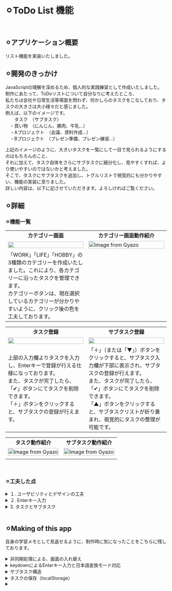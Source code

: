 # ⚪︎ToDo List 機能
<br>


## ⚪︎アプリケーション概要
リスト機能を実装いたしました。
<br>


## ⚪︎開発のきっかけ
JavaScriptの理解を深めるため、個人的な実践練習として作成いたしました。<br>
制作にあたって、ToDoリストについて自分なりに考えたところ、<br>
私たちは会社や日常生活等場面を問わず、何かしらのタスクをこなしており、タスクの大きさは大小様々だと感じました。<br>
例えば、以下のイメージです。<br>
　　タスク　（サブタスク）<br>
　・買い物　（にんじん、豚肉、牛乳...）<br>
　・Aプロジェクト　（会議、資料作成...）<br>
　・Bプロジェクト　（プレゼン準備、プレゼン練習...）<br>

上記のイメージのように、大きいタスクを一覧にして一目で見られるようにするのはもちろんのこと、<br>
それに加えて、タスク自体をさらにサブタスクに細分化し、見やすくすれば、より使いやすいのではないかと考えました。<br>
そこで、タスクにサブタスクを追加し、トグルリストで視覚的にも分かりやすい、機能の実装に至りました。<br>
詳しい内容は、以下に記させていただきます。よろしければご覧ください。<br>


## ⚪︎詳細
### ⚪︎機能一覧
<table width="100%" cellspacing="10">
  <tr>
    <td width="50%" align="center"><b>カテゴリー画面</b></td>
    <td width="50%" align="center"><b>カテゴリー画面動作紹介</b></td>
  </tr>
  <tr>
    <td width="50%"><img src="https://github.com/user-attachments/assets/2995641c-05cb-44d8-9a24-c3cd36a04c71" width="100%"></td>
    <td width="50%">
      <a href="https://gyazo.com/f98a7cd0ccd5e1ff19d9cd66c0cc813e">
        <img src="https://i.gyazo.com/f98a7cd0ccd5e1ff19d9cd66c0cc813e.gif" alt="Image from Gyazo" width="100%"/>
      </a>
    </td>
  </tr>
  <tr>
    <td width="50%">
      「WORK」「LIFE」「HOBBY」の3種類のカテゴリーを作成いたしました。これにより、各カテゴリーに沿ったタスクを管理できます。<br>
      カテゴリーボタンは、現在選択しているカテゴリーが分かりやすいように、クリック後の色を工夫しております。</td>
    <td width="50%"></td>
  </tr>
</table>

<table width="100%" cellspacing="10">
  <tr>
    <td width="50%" align="center"><b>タスク登録</b></td>
    <td width="50%" align="center"><b>サブタスク登録</b></td>
  </tr>
  <tr>
    <td width="50%"><img src="https://github.com/user-attachments/assets/80ede405-b4bb-44d3-bf8d-09442f231431" width="100%"></td>
    <td width="50%"><img src="https://github.com/user-attachments/assets/59e699c0-9326-41cf-b251-0d503ea322b9"  width="100%"></td>
  </tr>
  <tr>
    <td width="50%">
      上部の入力欄よりタスクを入力し、Enterキーで登録が行える仕様になっております。<br>
      また、タスクが完了したら、「✔︎」ボタンにてタスクを削除できます。<br>
      「＋」ボタンをクリックすると、サブタスクの登録が行えます。
    </td>
    <td width="50%">
      「＋」（または「▼」）ボタンをクリックすると、サブタスク入力欄が下部に表示され、サブタスクの登録が行えます。<br>
      また、タスクが完了したら、「✔︎」ボタンにてタスクを削除できます。<br>
      「▲」ボタンをクリックすると、サブタスクリストが折り畳まれ、視覚的にタスクの整理が可能です。
    </td>
  </tr>
</table>

<table width="100%" cellspacing="10">
  <tr>
    <td width="50%" align="center"><b>タスク動作紹介</b></td>
    <td width="50%" align="center"><b>サブタスク動作紹介</b></td>
  </tr>
  <tr>
    <td width="50%">
      <a href="https://gyazo.com/ae5a42e36aa95b5870ff347b0ea66fa6">
        <img src="https://i.gyazo.com/ae5a42e36aa95b5870ff347b0ea66fa6.gif" alt="Image from Gyazo" width="100%"/>
      </a>
    </td>
    <td width="50%">
      <a href="https://gyazo.com/09d5eb9bb23f87944045fc885ba2e81f">
        <img src="https://i.gyazo.com/09d5eb9bb23f87944045fc885ba2e81f.gif" alt="Image from Gyazo" width="100%"/>
      </a>
    </td>
  </tr>
  <tr>
    <td width="50%"></td>
    <td width="50%"></td>
  </tr>
</table>
<br>


### ⚪︎工夫した点
<details>
<summary>１. ユーザビリティとデザインの工夫</summary>
- クリック動作や、トグルリスト表示等、タスクの並び替え等、ユーザーがどのボタンを押すべきか視覚的、尚且つ直感的にわかるように工夫いたしました。<br>
- 特に、トグルリストボタンは、サブタスクがある場合は「▼」と表示され、ない場合は「+」と表示される仕様になっており、一目でサブタスクがあるのかわかるようになっています。
</details>

<details>
<summary>２. Enterキー入力</summary>
- 入力欄に記入後、Enterキーにてタスクの登録ができるように工夫しました。これにより、素早くタスクの登録が可能です。<br>
- 入力欄は、日本語入力の際に候補を決定するEnterキー以外のEnterキーを押された場合のみ、登録するようにしております。
</details>

<details>
<summary>3. タスクとサブタスク</summary>
- タスクを登録後、必要に応じてサブタスクを登録できるよう工夫いたしました。<br>
</details>
<br>

## ⚪︎Making of this app 
自身の学習メモとして見返せるように、制作時に気になったことをこちらに残しております。</summary>
<details>
  <summary>非同期処理による、画面の入れ替え</summary>
  - 「Work」「Life」「Hobby」タブをそれぞれクリックすると、タブに対応したビューを<div class="main_list">箇所に表示させる。<br>
      
```html
　　// index.html
   <div class="contents">
        <div class="header">
            <button class="head tab_work active" id="tabWork" data-target="work-list">Work</button>
            <button class="head tab_life" id="tabLife" data-target="life-list">Life</button>
            <button class="head tab_hobby" id="tabHobby" data-target="hobby-list">Hobby</button>
        </div>

        <div class="main">
          <div class="add_list">
            <input type="text" placeholder="add your task and push the enter" id="add_task">
          </div>

          <div class="main_list"></div>
        </div>
  </div>
```
<br>

```javascript
   //switch.js
   document.querySelectorAll(".head").forEach(btn => {　　　　　　　// ".head" クラスを持つ全ての要素を取得し、それぞれbtnと定義し、{}内の処理を行う。
      btn.addEventListener("click",()=>{　　            　　　　　　// btnがクリックされた時のイベントを登録。
          document.querySelectorAll(".head").forEach(tab => {    // ".head" クラスを持つ全ての要素を取得し、それぞれtabと定義し、{}内の処理を行う。
              tab.classList.remove("active");                    // tabのクラス名から"active"を削除。
          });
          // list
          document.querySelectorAll(".main_list .category").forEach(list => {    // ".main_list"の".category"クラスを持つ全ての要素を取得し、それぞれlistと定義し、{}内の処理を行う。
              list.classList.remove("active");　　            　　　　　        　 // listのクラス名から"active"を削除。
          });
          
          btn.classList.add("active");　　                   　　　　　        　  // btnのクラス名に"active"を追加。
          
          const targetList = document.querySelector(`.${btn.dataset.target}`);　// data-targetの値をクラス名とした要素を取得
          if (targetList) {                                                    // btn(クラス".head"とつく要素)クリック時に、
              targetList.classList.add("active");                              // targetListがあれば、クラス名にactiveを追加する。
          }
      });            
  　});
```
  <table width="80%" cellspacing="10">
    <tr>
      <td width="20%" align="left"><b>data-target</b></td>
      <td width="80%" align="left">
         HTML要素に自由にデータを持たせるための属性のひとつ。<br>
        「どの要素を対象にするか」を紐づけるための目印として使われている。<br>
         htmlで「data-target(←属性名)=""」と記載し、呼び出すときはJSに「要素.dataset.属性名」で呼び出す。<br>
         例）data-target="work-list" → 要素.dataset.target
      </td>
    </tr>
  </table>
</details>

<details>
  <summary>keydownによるEnterキー入力と日本語変換モード対応</summary>
  - 入力欄に入力しEnterキーを押すとタスクの入力が完了する。それにあたって、決定キーを「Enter」に設定した。<br>
  　しかし、Enterキーには、日本語入力の漢字確定を行うEnterと、今回設定する登録のためのEnterの2種類を分ける必要がある。<br>
      
```javascript
　　// todo.js
   function inputEnterSetting(inputElement, callback){          // どの入力要素にイベントを付けるか (inputElement) / 実際にキーが押されたときに動かす処理 (callback)
      let isComposing = false;　　　　　　　　　　　　　　　　　　　　 // 初めは、isComposing = false と定義する。
  
      inputElement.addEventListener("compositionstart", () => { // ユーザーが変換モードを開始すると
          isComposing = true;　　　　　　　　　　　　　　　　　　　　　// isComposing = ture にする
      });
  
      inputElement.addEventListener("compositionend", () => { // 変換モードが終了して確定された瞬間
          isComposing = false;　　　　　　　　　　　　　　　　　　　// isComposing = false にする
      });
  
      inputElement.addEventListener("keydown", (e) => {
          if (isComposing) return; 　　　　　　　　　　// isComposing = ture の場合、処理を実行しない。
          if (e.key === "Enter") {                 // （isComposing = false で）Enterキーを押された場合、
              callback(e);          　　　　        // (e)の処理を実行
          }
      });
    } 
```
<br>
  <table width="80%" cellspacing="10">
    <tr>
      <td width="20%" align="left"><b>keydown</b></td>
      <td width="80%" align="left">
        キーを押したときに発火するイベントを設定。<br>
          イベントリスナーで渡される e（イベントオブジェクト）の プロパティ を使って、押されたキーを判定する。<br>
          ・e.key ...キーの意味(文字や機能)を表す。<br>
          ・e.code ...キーの物理的な位置を表す。<br>
      </td>
    </tr>
    <tr>
      <td width="20%" align="left"><b>compositionstart</b></td>
      <td width="80%" align="left">
        ユーザーが変換モードを開始した瞬間に発火するイベントを設定。<br>
      </td>
    </tr>
    <tr>
      <td width="20%" align="left"><b>compositionend</b></td>
      <td width="80%" align="left">
        ユーザーが変換モードを終了し、入力が確定した瞬間に発火するイベントを設定。<br>
      </td>
    </tr>
  </table>
</details>

<details>
  <summary>サブタスク構造</summary>
  - 「＋」ボタンをクリックすると、入力欄とサブタスクエリアが表示される。以下、構造を自分用に残しております。<br>

  <table width="80%" cellspacing="10">
    <tr>
      <td width="50%" align="left"><img src="https://github.com/user-attachments/assets/5ee68d32-2b4d-440d-a400-7df73ffd8c71" width="100%"/></td>
      <td width="50%" align="left"><img src="https://github.com/user-attachments/assets/89c58f49-d12a-4e3d-84b6-0b30f3921ef4" width="100%"/></td>
    </tr>
  </table>

  ```html
  ユーザー「＋」クリック
           ↓
    [GroupBtnSetting] のイベント発火
           ↓
    subTaskArea 存在？
       ├─ いいえ → createSubtaskArea() で生成
       │         ↓
       │     subInput に Enterイベント設定
       │         ↓
       └─ はい（既に存在）
           ↓
    subTaskArea の表示切替（.active）
           ↓
    ユーザーが subInput に入力 → Enter押下
           ↓
    入力値が空？ ── はい → 無視
           │
           └─ いいえ
               ↓
        createSubtaskLists() 実行
               ↓
        subtask(li) を生成して subTaskListUl に追加
               ↓
        DelBtn設定（削除可能にする）
               ↓
        saveTaskToStorage() で保存
               ↓
        画面に表示＋localStorage更新  
```
</details>

<details>
  <summary>タスクの保存（localStorage）</summary>
  - カテゴリーごとにタスク・サブタスクの保存を行う。<br>
  
```javascript
// todo.js
function saveTaskToStorage(){
    const data = {};        　　　　                 // dataという空の箱を作成。
    document.querySelectorAll(".category").forEach(category => {
        const type = category.dataset.type;
        const taskEls = category.querySelectorAll(".task");
        const taskArray = [];　　 　                // taskArrayという空の箱を作成。

        taskEls.forEach(taskEl => {
            const title = taskEl.querySelector(".task_text").textContent;
            const subtasks = [];  　 　            // subtasksという空の箱を作成。

            taskEl.querySelectorAll(".subtask_text").forEach(subEl => {
                subtasks.push(subEl.textContent);  // subtasksという箱に"subtask_text"を格納（⭐︎）
            });

            const subTaskArea = taskEl.querySelector(".subtask_area");
            const isOpen = subTaskArea?.classList.contains("active") || false;

            taskArray.push({ title, subtasks, isOpen });     // taskArrayという箱に"title", "subtasks"（⭐︎）, "isOpen"を格納
        });
        data[type] = taskArray;　　　// dataという箱に[カテゴリー(htmlのdata-type=""部分)]ごとにtaskArray(title,subtasks,isOpen)を格納。
    });
    localStorage.setItem("tasks", JSON.stringify(data));　　　// JSON.stringify()でdataを文字列に変換し、tasksという名で保存している。
}

// localStorage イメージ
//  └── "tasks" : "{ "work":[...], "life":[...] }" ← dataを文字列化したもの
  
```

  <table width="80%" cellspacing="10">
    <tr>
      <td width="20%" align="left">localStrage</td>
      <td width="80%" align="left">
        Webブラウザにデータを保存するための仕組みで、ページを閉じたりリロードしてもデータが保持される。<br>
        データは、キーと値を文字列として保存できる。<br>
        （配列やオブジェクトを保存するにはそのまま保存できないため、「JSON.stringify()」 で文字列に変換して保存する）<br>
        削除はユーザーでも行える。(開発ツールから削除可能)<br>
      </td>
    </tr>
     <tr>
      <td width="20%" align="left">.push</td>
      <td width="80%" align="left">
        配列の末尾に追加するメソッド。<br>
      </td>
    </tr>
  </table>
  
```javascript
　// localStorageの使い方
　// 保存
　localStorage.setItem("key", "value");

　// 取得
　localStorage.getItem("key"); 

　// 削除
　localStorage.removeItem("key");

　// オブジェクトを文字列にして保存（JSON.stringify）
　const obj = { name: "Taro", age: 20 };
　localStorage.setItem("user", JSON.stringify(obj)); // userデータを保存

　// 文字列をオブジェクトにして保存（JSON.parse）
 const restored = JSON.parse(localStorage.getItem("user")); // userデータを復元
```
</details>

<details>
  <summary></summary>
  - カテゴリーごとにタスク・サブタスクの保存を行う。<br>
  
```javascript
// todo.js
function saveTaskToStorage(){
    const data = {};        　　　　                 // dataという空の箱を作成。
    document.querySelectorAll(".category").forEach(category => {
        const type = category.dataset.type;
        const taskEls = category.querySelectorAll(".task");
        const taskArray = [];　　 　                // taskArrayという空の箱を作成。

        taskEls.forEach(taskEl => {
            const title = taskEl.querySelector(".task_text").textContent;
            const subtasks = [];  　 　            // subtasksという空の箱を作成。

            taskEl.querySelectorAll(".subtask_text").forEach(subEl => {
                subtasks.push(subEl.textContent);  // subtasksという箱に"subtask_text"を格納（⭐︎）
            });

            const subTaskArea = taskEl.querySelector(".subtask_area");
            const isOpen = subTaskArea?.classList.contains("active") || false;

            taskArray.push({ title, subtasks, isOpen });     // taskArrayという箱に"title", "subtasks"（⭐︎）, "isOpen"を格納
        });
        data[type] = taskArray;　　　// dataという箱に[カテゴリー(htmlのdata-type=""部分)]ごとにtaskArray(title,subtasks,isOpen)を格納。
    });
    localStorage.setItem("tasks", JSON.stringify(data));　　　// JSON.stringify()でdataを文字列に変換し、tasksという名で保存している。
}

// localStorage イメージ
//  └── "tasks" : "{ "work":[...], "life":[...] }" ← dataを文字列化したもの
  
```

  <table width="80%" cellspacing="10">
    <tr>
      <td width="20%" align="left">localStorage</td>
      <td width="80%" align="left">
        Webブラウザにデータを保存するための仕組みで、ページを閉じたりリロードしてもデータが保持される。<br>
        データは、キーと値を文字列として保存できる。<br>
        （配列やオブジェクトを保存するにはそのまま保存できないため、「JSON.stringify()」 で文字列に変換して保存する）<br>
        削除はユーザーでも行える。(開発ツールから削除可能)<br>
      </td>
    </tr>
     <tr>
      <td width="20%" align="left">.push</td>
      <td width="80%" align="left">
        配列の末尾に追加するメソッド。<br>
      </td>
    </tr>
  </table>
  
```javascript
　// localStorageの使い方
　// 保存
　localStorage.setItem("key", "value");

　// 取得
　localStorage.getItem("key"); 

　// 削除
　localStorage.removeItem("key");

　// オブジェクトを文字列にして保存（JSON.stringify）
　const obj = { name: "Taro", age: 20 };
　localStorage.setItem("user", JSON.stringify(obj)); // userデータを保存

　// 文字列をオブジェクトにして保存（JSON.parse）
 const restored = JSON.parse(localStorage.getItem("user")); // userデータを復元
```
</details>
